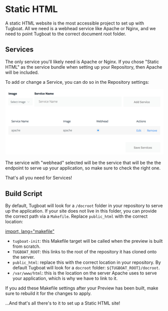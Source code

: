 # Static HTML

A static HTML website is the most accessible project to set up with Tugboat. All we need is a webhead service like Apache or Nginx, and we need to point Tugboat to the correct document root folder.

## Services

The only service you'll likely need is Apache or Nginx. If you chose "Static
HTML" as the service bundle when setting up your Repository, then Apache will be included.

To add or change a Service, you can do so in the Repository settings:

![Repository Settings: Services](_images/static-html-services.png)

The service with "webhead" selected will be the service that will be the
the endpoint to serve up your application, so make sure to check the right one.

That's all you need for Services!

## Build Script

By default, Tugboat will look for a `/docroot` folder in your repository to serve up the application. If your site does not live in this folder, you can 
provide the correct path via a `Makefile`. Replace `public_html` with the correct location:

[import, lang="makefile"](Makefile)

- `tugboat-init`: this Makefile target will be called when the preview is built from scratch.
- `TUGBOAT_ROOT`: this links to the root of the repository it has cloned onto the server.
- `public_html`: replace this with the correct location in your repository. By default Tugboat will look for a `docroot` folder: `${TUGBOAT_ROOT}/docroot`.
- `/var/www/html`: this is the location on the server Apache uses to serve your application, which is why we have to link to it.

If you add these Makefile settings after your Preview has been built, make sure to rebuild it for the changes to apply.

...And that's all there's to it to set up a Static HTML site!
